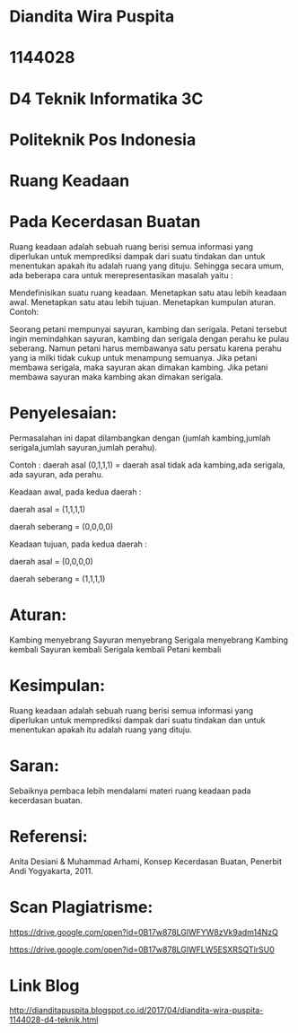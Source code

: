 # Diandita Wira Puspita
# 1144028
# D4 Teknik Informatika 3C
# Politeknik Pos Indonesia


# Ruang Keadaan
# Pada Kecerdasan Buatan



Ruang keadaan adalah sebuah ruang berisi semua informasi yang diperlukan untuk memprediksi dampak dari suatu tindakan dan untuk menentukan apakah itu adalah ruang yang dituju. Sehingga secara umum, ada beberapa cara untuk merepresentasikan masalah yaitu :

Mendefinisikan suatu ruang keadaan.
Menetapkan satu atau lebih keadaan awal.
Menetapkan satu atau lebih tujuan.
Menetapkan kumpulan aturan.
Contoh:

Seorang petani mempunyai sayuran, kambing dan serigala. Petani tersebut ingin memindahkan sayuran, kambing dan serigala dengan perahu ke pulau seberang. Namun petani harus membawanya satu persatu karena perahu yang ia milki tidak cukup untuk menampung semuanya. Jika petani membawa serigala, maka sayuran akan dimakan kambing. Jika petani membawa sayuran maka kambing akan dimakan serigala.

# Penyelesaian:

Permasalahan ini dapat dilambangkan dengan (jumlah kambing,jumlah serigala,jumlah sayuran,jumlah perahu).

Contoh : daerah asal (0,1,1,1) = daerah asal tidak ada kambing,ada serigala, ada sayuran, ada perahu.

Keadaan awal, pada kedua daerah :

daerah asal = (1,1,1,1)

daerah seberang = (0,0,0,0)

Keadaan tujuan, pada kedua daerah :

daerah asal = (0,0,0,0)

daerah seberang = (1,1,1,1)

# Aturan:

Kambing menyebrang
Sayuran menyebrang
Serigala menyebrang
Kambing kembali
Sayuran kembali
Serigala kembali
Petani kembali




# Kesimpulan:
Ruang keadaan adalah sebuah ruang berisi semua informasi yang diperlukan untuk memprediksi dampak dari suatu tindakan dan untuk menentukan apakah itu adalah ruang yang dituju.

# Saran:
Sebaiknya pembaca lebih mendalami materi ruang keadaan pada kecerdasan buatan.

# Referensi:
Anita Desiani & Muhammad Arhami, Konsep Kecerdasan Buatan, Penerbit Andi Yogyakarta, 2011.

# Scan Plagiatrisme:
https://drive.google.com/open?id=0B17w878LGlWFYW8zVk9adm14NzQ 

https://drive.google.com/open?id=0B17w878LGlWFLW5ESXRSQTlrSU0 

# Link Blog
http://dianditapuspita.blogspot.co.id/2017/04/diandita-wira-puspita-1144028-d4-teknik.html 
